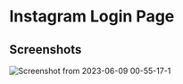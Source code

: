 # Instagram Login Page

## Screenshots

![Screenshot from 2023-06-09 00-55-17-1](https://github.com/samuelselasi/login_pages/assets/85158665/ebd022c3-4963-4548-a3fb-07145cfa52c2)
